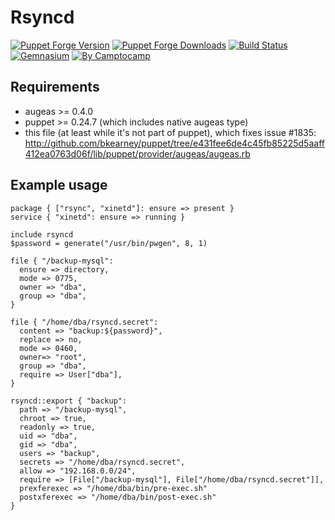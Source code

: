 Rsyncd
======

[![Puppet Forge Version](http://img.shields.io/puppetforge/v/camptocamp/rsyncd.svg)](https://forge.puppetlabs.com/camptocamp/rsyncd)
[![Puppet Forge Downloads](http://img.shields.io/puppetforge/dt/camptocamp/rsyncd.svg)](https://forge.puppetlabs.com/camptocamp/rsyncd)
[![Build Status](https://img.shields.io/travis/camptocamp/puppet-rsyncd/master.svg)](https://travis-ci.org/camptocamp/puppet-rsyncd)
[![Gemnasium](https://img.shields.io/gemnasium/camptocamp/puppet-rsyncd.svg)](https://gemnasium.com/camptocamp/puppet-rsyncd)
[![By Camptocamp](https://img.shields.io/badge/by-camptocamp-fb7047.svg)](http://www.camptocamp.com)

Requirements
------------

 - augeas >= 0.4.0
 - puppet >= 0.24.7 (which includes native augeas type)
 - this file (at least while it's not part of puppet), which fixes issue #1835:
   http://github.com/bkearney/puppet/tree/e431fee6de4c45fb85225d5aaff412ea0763d06f/lib/puppet/provider/augeas/augeas.rb

Example usage
-------------

```puppet
package { ["rsync", "xinetd"]: ensure => present }
service { "xinetd": ensure => running }

include rsyncd
$password = generate("/usr/bin/pwgen", 8, 1)

file { "/backup-mysql":
  ensure => directory,
  mode => 0775,
  owner => "dba",
  group => "dba",
}

file { "/home/dba/rsyncd.secret":
  content => "backup:${password}",
  replace => no,
  mode => 0460,
  owner=> "root",
  group => "dba",
  require => User["dba"],
}

rsyncd::export { "backup":
  path => "/backup-mysql",
  chroot => true,
  readonly => true,
  uid => "dba",
  gid => "dba",
  users => "backup",
  secrets => "/home/dba/rsyncd.secret",
  allow => "192.168.0.0/24",
  require => [File["/backup-mysql"], File["/home/dba/rsyncd.secret"]],
  prexferexec => "/home/dba/bin/pre-exec.sh"
  postxferexec => "/home/dba/bin/post-exec.sh"
}
```
